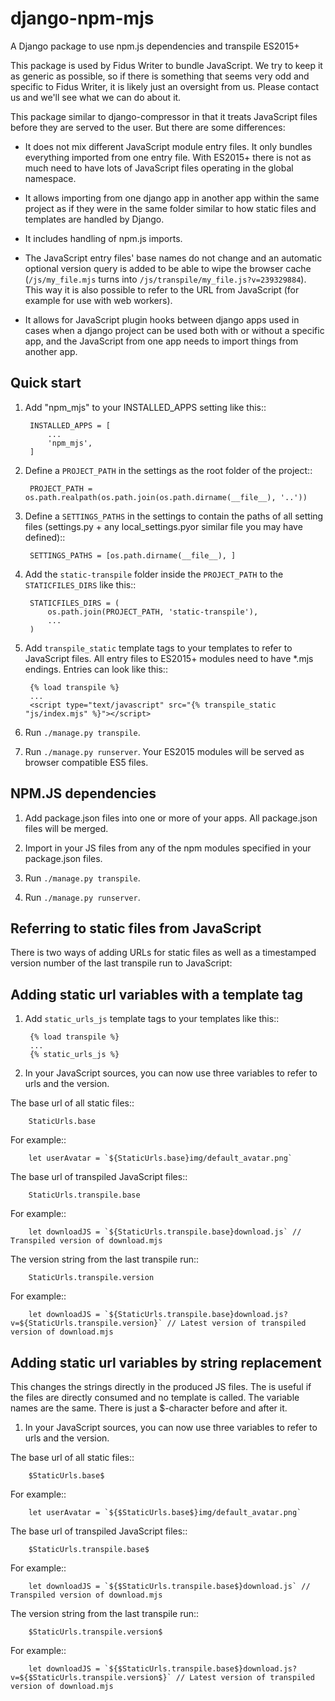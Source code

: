 # django-npm-mjs
A Django package to use npm.js dependencies and transpile ES2015+

This package is used by Fidus Writer to bundle JavaScript. We try to keep it as generic as possible, so if there is something that seems very odd and specific to Fidus Writer, it is likely just an oversight from us. Please contact us and we'll see what we can do about it.

This package similar to django-compressor in that it treats JavaScript files before they are served to the user. But there are some differences:

* It does not mix different JavaScript module entry files. It only bundles everything imported from one entry file. With ES2015+ there is not as much need to have lots of JavaScript files operating in the global namespace.

* It allows importing from one django app in another app within the same project as if they were in the same folder similar to how static files and templates are handled by Django.

* It includes handling of npm.js imports.

* The JavaScript entry files' base names do not change and an automatic optional version query is added to be able to wipe the browser cache (`/js/my_file.mjs` turns into `/js/transpile/my_file.js?v=239329884`). This way it is also possible to refer to the URL from JavaScript (for example for use with web workers).

* It allows for JavaScript plugin hooks between django apps used in cases when a django project can be used both with or without a specific app, and the JavaScript from one app needs to import things from another app.


Quick start
-----------

1. Add "npm_mjs" to your INSTALLED_APPS setting like this::

        INSTALLED_APPS = [
            ...
            'npm_mjs',
        ]

2. Define a `PROJECT_PATH` in the settings as the root folder of the project::

        PROJECT_PATH = os.path.realpath(os.path.join(os.path.dirname(__file__), '..'))

3. Define a `SETTINGS_PATHS` in the settings to contain the paths of all setting files (settings.py + any local_settings.pyor similar file you may have defined)::

        SETTINGS_PATHS = [os.path.dirname(__file__), ]

3. Add the `static-transpile` folder inside the `PROJECT_PATH` to the `STATICFILES_DIRS` like this::

        STATICFILES_DIRS = (
            os.path.join(PROJECT_PATH, 'static-transpile'),
            ...
        )

4. Add `transpile_static` template tags to your templates to refer to JavaScript files.
All entry files to ES2015+ modules need to have \*.mjs endings. Entries can look like this::

        {% load transpile %}
        ...
        <script type="text/javascript" src="{% transpile_static "js/index.mjs" %}"></script>

5. Run `./manage.py transpile`.

6. Run `./manage.py runserver`. Your ES2015 modules will be served as browser compatible ES5 files.


NPM.JS dependencies
-----------

1. Add package.json files into one or more of your apps. All package.json files will be merged.

2. Import in your JS files from any of the npm modules specified in your package.json files.

3. Run `./manage.py transpile`.

4. Run `./manage.py runserver`.

Referring to static files from JavaScript
-----------

There is two ways of adding URLs for static files as well as a timestamped version number of the last transpile run to JavaScript:

Adding static url variables with a template tag
------
1. Add `static_urls_js` template tags to your templates like this::

        {% load transpile %}
        ...
        {% static_urls_js %}

2. In your JavaScript sources, you can now use three variables to refer to urls and the version.

The base url of all static files::

        StaticUrls.base

For example::

        let userAvatar = `${StaticUrls.base}img/default_avatar.png`

The base url of transpiled JavaScript files::

        StaticUrls.transpile.base

For example::

        let downloadJS = `${StaticUrls.transpile.base}download.js` // Transpiled version of download.mjs

The version string from the last transpile run::

        StaticUrls.transpile.version

For example::

        let downloadJS = `${StaticUrls.transpile.base}download.js?v=${StaticUrls.transpile.version}` // Latest version of transpiled version of download.mjs


Adding static url variables by string replacement
------
This changes the strings directly in the produced JS files. The is useful if the files are directly consumed and no template is called. The variable names are the same. There is just a $-character before and after it.

1. In your JavaScript sources, you can now use three variables to refer to urls and the version.

The base url of all static files::

        $StaticUrls.base$

For example::

        let userAvatar = `${$StaticUrls.base$}img/default_avatar.png`

The base url of transpiled JavaScript files::

        $StaticUrls.transpile.base$

For example::

        let downloadJS = `${$StaticUrls.transpile.base$}download.js` // Transpiled version of download.mjs

The version string from the last transpile run::

        $StaticUrls.transpile.version$

For example::

        let downloadJS = `${$StaticUrls.transpile.base$}download.js?v=${$StaticUrls.transpile.version$}` // Latest version of transpiled version of download.mjs

